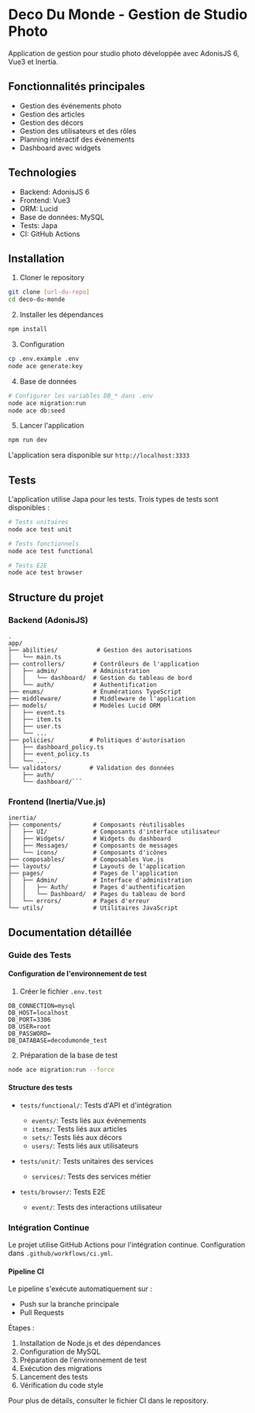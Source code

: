 # Deco Du Monde - Gestion de Studio Photo

Application de gestion pour studio photo développée avec AdonisJS 6, Vue3 et Inertia.

## Fonctionnalités principales
- Gestion des événements photo
- Gestion des articles
- Gestion des décors
- Gestion des utilisateurs et des rôles
- Planning intéractif des événements
- Dashboard avec widgets

## Technologies

- Backend: AdonisJS 6
- Frontend: Vue3
- ORM: Lucid
- Base de données: MySQL
- Tests: Japa
- CI: GitHub Actions

## Installation

1. Cloner le repository
```bash
git clone [url-du-repo]
cd deco-du-monde
```

2. Installer les dépendances
```bash
npm install
```

3. Configuration
```bash
cp .env.example .env
node ace generate:key
```

4. Base de données
```bash
# Configurer les variables DB_* dans .env
node ace migration:run
node ace db:seed
```

5. Lancer l'application
```bash
npm run dev
```

L'application sera disponible sur `http://localhost:3333`

## Tests

L'application utilise Japa pour les tests. Trois types de tests sont disponibles :

```bash
# Tests unitaires
node ace test unit

# Tests fonctionnels
node ace test functional

# Tests E2E
node ace test browser
```

## Structure du projet

### Backend (AdonisJS)
```
.
app/
├── abilities/           # Gestion des autorisations
│   └── main.ts
├── controllers/        # Contrôleurs de l'application
│   ├── admin/          # Administration
│   │   └── dashboard/  # Gestion du tableau de bord
│   └── auth/           # Authentification
├── enums/              # Énumérations TypeScript
├── middleware/         # Middleware de l'application
├── models/             # Modèles Lucid ORM
│   ├── event.ts
│   ├── item.ts
│   ├── user.ts
│   └── ...
├── policies/          # Politiques d'autorisation
│   ├── dashboard_policy.ts
│   ├── event_policy.ts
│   └── ...
└── validators/        # Validation des données
    ├── auth/
    └── dashboard/```
```

### Frontend (Inertia/Vue.js)
```
inertia/
├── components/         # Composants réutilisables
│   ├── UI/             # Composants d'interface utilisateur
│   ├── Widgets/        # Widgets du dashboard
│   ├── Messages/       # Composants de messages
│   └── icons/          # Composants d'icônes
├── composables/        # Composables Vue.js
├── layouts/            # Layouts de l'application
├── pages/              # Pages de l'application
│   ├── Admin/          # Interface d'administration
│   │   ├── Auth/       # Pages d'authentification
│   │   └── Dashboard/  # Pages du tableau de bord
│   └── errors/         # Pages d'erreur
└── utils/              # Utilitaires JavaScript
```

## Documentation détaillée

### Guide des Tests

#### Configuration de l'environnement de test

1. Créer le fichier `.env.test`
```env
DB_CONNECTION=mysql
DB_HOST=localhost
DB_PORT=3306
DB_USER=root
DB_PASSWORD=
DB_DATABASE=decodumonde_test
```

2. Préparation de la base de test
```bash
node ace migration:run --force
```

#### Structure des tests

- `tests/functional/`: Tests d'API et d'intégration
  - `events/`: Tests liés aux événements
  - `items/`: Tests liés aux articles
  - `sets/`: Tests liés aux décors
  - `users/`: Tests liés aux utilisateurs

- `tests/unit/`: Tests unitaires des services
  - `services/`: Tests des services métier

- `tests/browser/`: Tests E2E
  - `event/`: Tests des interactions utilisateur

### Intégration Continue

Le projet utilise GitHub Actions pour l'intégration continue. Configuration dans `.github/workflows/ci.yml`.

#### Pipeline CI

Le pipeline s'exécute automatiquement sur :
- Push sur la branche principale
- Pull Requests

Étapes :
1. Installation de Node.js et des dépendances
2. Configuration de MySQL
3. Préparation de l'environnement de test
4. Exécution des migrations
5. Lancement des tests
6. Vérification du code style

Pour plus de détails, consulter le fichier CI dans le repository.